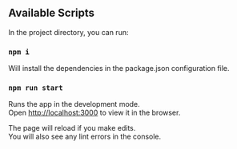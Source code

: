 ## Available Scripts

In the project directory, you can run:

### `npm i`

Will install the dependencies in the package.json configuration file.

### `npm run start`

Runs the app in the development mode.<br />
Open [http://localhost:3000](http://localhost:3000) to view it in the browser.

The page will reload if you make edits.<br />
You will also see any lint errors in the console.